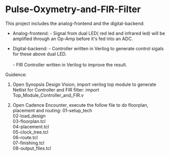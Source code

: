 # Pulse-Oxymetry-and-FIR-Filter

This project includes the analog-frontend and the digital-backend:

- Analog-frontend: - Signal from dual LED( red led and infrared led) will be amplified through an Op-Amp before it's fed into an ADC.<br/>

- Digital-backend: - Controller written in Verilog to generate control sigals for these above dual LED. <br/>
                    <br/>
                    - FIR Controller written in Verilog to improve the result. <br/>


Guidence:

1. Open Synopsis Design Vision, import verilog top module to generate Netlist for Controller and FIR filter:
  import Top_Module_Controller_and_FIR.v <br/>

2. Open Cadence Encounter, execute the follow file to do floorplan, placement and routing:
  01-setup_tech <br/>
  02-load_design <br/> 
  03-floorplan.tcl <br/>
  04-placement.tcl <br/>
  05-clock_tree.tcl <br/>
  06-route.tcl <br/>
  07-finishing.tcl <br/>
  08-output_files.tcl <br/>

